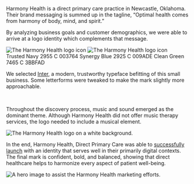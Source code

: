 Harmony Health is a direct primary care practice in Newcastle, Oklahoma. Their brand messaging is summed up in the tagline, &ldquo;Optimal health comes from harmony of body, mind, and spirit.&rdquo;

By analyzing business goals and customer demographics, we were able to arrive at a logo identity which complements that message.

<section class="grid bleed col-2 squeeze">
  <img alt="The Harmony Health logo icon" src="/_assets/images/harmony-health/black-on-white.png">
  <img alt="The Harmony Health logo icon" src="/_assets/images/harmony-health/white-on-black.png">
</section>

<section class="grid gap-1 col-4 squeeze" style="padding-top: 0;">
  <Import from="/_/~/Colors.html">
    <name>Trusted Navy</name>
    <pms>2955 C</pms>
    <hex>003764</hex>
  </Import>
  <Import from="/_/~/Colors.html">
    <name>Synergy Blue</name>
    <pms>2925 C</pms>
    <hex>009ADE</hex>
  </Import>
  <Import from="/_/~/Colors.html">
    <name>Clean Green</name>
    <pms>7465 C</pms>
    <hex>3BBFAD</hex>
  </Import>
</section>

We selected [Inter](//github.com/rsms/inter/), a modern, trustworthy typeface befitting of this small business. Some letterforms were tweaked to make the mark slightly more approachable.

<section>
  <Import from="/_/~/BeforeAfter.html">
    <before>
      <img src="/_assets/images/harmony-health/old-wordmark.png" alt="">
    </before>
    <after>
      <img src="/_assets/images/harmony-health/new-wordmark.png" alt="">
    </after>
  </Import>
</section>

Throughout the discovery process, music and sound emerged as the dominant theme. Although Harmony Health did not offer music therapy services, the logo needed to include a musical element.

![The Harmony Health logo on a white background.](/_assets/images/harmony-health/white-bg.png)

In the end, Harmony Health, Direct Primary Care was able to [successfully launch](//www.harmonyhealthok.com/) with an identity that serves well in their primarily digital contexts. The final mark is confident, bold, and balanced, showing that direct healthcare helps to harmonize every aspect of patient well-being.

![A hero image to assist the Harmony Health marketing efforts.](/_assets/images/harmony-health/billboard.jpg)